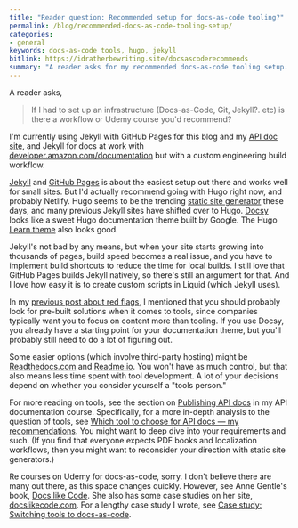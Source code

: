 ```yaml
---
title: "Reader question: Recommended setup for docs-as-code tooling?"
permalink: /blog/recommended-docs-as-code-tooling-setup/
categories:
- general
keywords: docs-as-code tools, hugo, jekyll
bitlink: https://idratherbewriting.site/docsascoderecommends
summary: "A reader asks for my recommended docs-as-code tooling setup. I said probably Hugo with Docsy and Netlify, or maybe a solution like Readthedocs.com or Readme.io."
---
```


A reader asks,

> If I had to set up an infrastructure (Docs-as-Code, Git, Jekyll?. etc) is there a workflow or Udemy course you'd recommend?

I'm currently using Jekyll with GitHub Pages for this blog and my [API doc site](/learnapidoc/), and Jekyll for docs at work with [developer.amazon.com/documentation](https://developer.amazon.com/appstore/documentation) but with a custom engineering build workflow.

[Jekyll](https://jekyllrb.com/) and [GitHub Pages](https://pages.github.com/) is about the easiest setup out there and works well for small sites. But I'd actually recommend going with Hugo right now, and probably Netlify. Hugo seems to be the trending [static site generator](https://staticgen.com) these days, and many previous Jekyll sites have shifted over to Hugo. [Docsy](https://github.com/google/docsy) looks like a sweet Hugo documentation theme built by Google. The Hugo [Learn theme](https://themes.gohugo.io/hugo-theme-learn/) also looks good.

Jekyll's not bad by any means, but when your site starts growing into thousands of pages, build speed becomes a real issue, and you have to implement build shortcuts to reduce the time for local builds. I still love that GitHub Pages builds Jekyll natively, so there's still an argument for that. And I love how easy it is to create custom scripts in Liquid (which Jekyll uses).

In my [previous post about red flags](https://idratherbewriting.com/blog/red-flags-tech-writer-with-complete-control/), I mentioned that you should probably look for pre-built solutions when it comes to tools, since companies typically want you to focus on content more than tooling. If you use Docsy, you already have a starting point for your documentation theme, but you'll probably still need to do a lot of figuring out.

Some easier options (which involve third-party hosting) might be [Readthedocs.com](https://readthedocs.com/) and [Readme.io](https://readme.io/). You won't have as much control, but that also means less time spent with tool development. A lot of your decisions depend on whether you consider yourself a "tools person."

For more reading on tools, see the section on [Publishing API docs](/learnapidoc/pubapis_overview.html) in my API documentation course. Specifically, for a more in-depth analysis to the question of tools, see [Which tool to choose for API docs — my recommendations](/learnapidoc/pubapis_which_tool_to_choose.html). You might want to deep dive into your requirements and such. (If you find that everyone expects PDF books and localization workflows, then you might want to reconsider your direction with static site generators.)

Re courses on Udemy for docs-as-code, sorry. I don't believe there are many out there, as this space changes quickly. However, see Anne Gentle's book, [Docs like Code](https://www.amazon.com/Docs-Like-Code-Anne-Gentle-ebook/dp/B0784ZJWSR). She also has some case studies on her site, [docslikecode.com](https://www.docslikecode.com/). For a lengthy case study I wrote, see [Case study: Switching tools to docs-as-code](/learnapidoc/pubapis_switching_to_docs_as_code.html).
